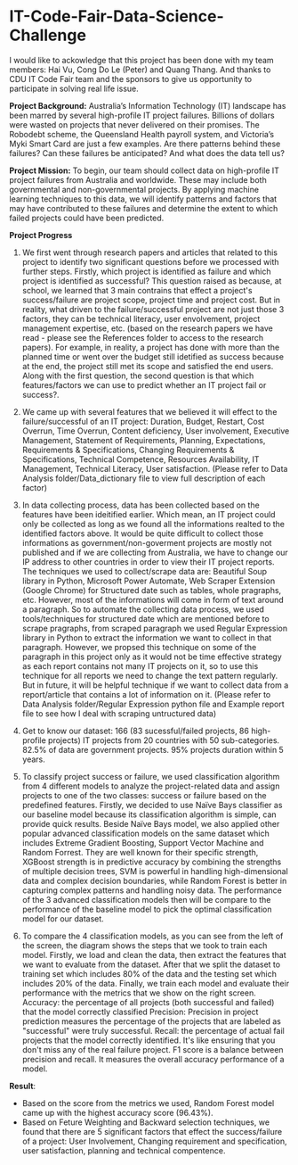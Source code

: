 # IT-Code-Fair-Data-Science-Challenge

I would like to ackowledge that this project has been done with my team members: Hai Vu, Cong Do Le (Peter) and Quang Thang. 
And thanks to CDU IT Code Fair team and the sponsors to give us opportunity to participate in solving real life issue. 

**Project Background:**
Australia’s Information Technology (IT) landscape has been marred by several high-profile IT project failures. Billions of dollars were wasted on projects that never delivered on their promises. The Robodebt scheme, the Queensland Health payroll system, and Victoria’s Myki Smart Card are just a few examples.
Are there patterns behind these failures? Can these failures be anticipated? And what does the data tell us? 

**Project Mission:**
To begin, our team should collect data on high-profile IT project failures from Australia and worldwide. These may include both governmental and non-governmental projects. 
By applying machine learning techniques to this data, we will identify patterns and factors that may have contributed to these failures and determine the extent to which failed projects could have been predicted.

**Project Progress**

1. We first went through research papers and articles that related to this project to identify two significant questions before we processed with further steps. Firstly, which project is identified as failure and which project is identified as successful? This question raised as because, at school, we learned that 3 main contrains that effect a project's success/failure are project scope, project time and project cost. But in reality, what driven to the failure/successful project are not just those 3 factors, they can be technical literacy, user envolvement, project management expertise, etc. (based on the research papers we have read - please see the References folder to access to the research papers). For example, in reality, a project has done with more than the planned time or went over the budget still idetified as success because at the end, the project still met its scope and satisfied the end users. Along with the first question, the second question is that which features/factors we can use to predict whether an IT project fail or success?.

2. We came up with several features that we believed it will effect to the failure/successful of an IT project: Duration, Budget, Restart, Cost Overrun, Time Overrun, Content deficiency, User involvement, Executive Management, Statement of Requirements, Planning, Expectations, Requirements & Specifications, Changing Requirements & Specifications, Technical Competence, Resources Availability, IT Management, Technical Literacy, User satisfaction. (Please refer to Data Analysis folder/Data_dictionary file to view full description of each factor)

3. In data collecting process, data has been collected based on the features have been ideitified earlier. Which mean, an IT project could only be collected as long as we found all the informations realted to the identified factors above. It would be quite difficult to collect those informations as government/non-goverment projects are mostly not published and if we are collecting from Australia, we have to change our IP address to other countries in order to view their IT project reports. The techniques we used to collect/scrape data are: Beautiful Soup library in Python, Microsoft Power Automate, Web Scraper Extension (Google Chrome) for Structured date such as tables, whole pragraphs, etc. However, most of the informations will come in form of text around a paragraph. So to automate the collecting data process, we used tools/techniques for structured date which are mentioned before to scrape pragraphs, from scraped paragraph we used Regular Expression library in Python to extract the information we want to collect in that paragraph. However, we propsed this technique on some of the paragraph in this project only as it would not be time effective strategy as each report contains not many IT projects on it, so to use this technique for all reports we need to change the text pattern regularly. But in future, it will be helpful technique if we want to collect data from a report/article that contains a lot of information on it. (Please refer to Data Analysis folder/Regular Expression python file and Example report file to see how I deal with scraping untructured data)

4. Get to know our dataset: 166 (83 sucessful/failed projects, 86 high-profile projects) IT projects from 20 countries with 50 sub-categories. 82.5% of data are government projects. 95% projects duration within 5 years. 

5. To classify project success or failure, we used  classification algorithm from 4 different models to analyze the project-related data and assign projects to one of the two classes: success or failure based on the predefined features. 
Firstly, we decided to use Naïve Bays classifier as our baseline model because its classification algorithm is simple, can provide quick results.
Beside Naïve Bays model, we also applied other popular advanced classification models on the same dataset which includes Extreme Gradient Boosting, Support Vector Machine and Random Forrest. They are well known for their specific strength, XGBoost strength is in predictive accuracy by combining the strengths of multiple decision trees, SVM is powerful in handling high-dimensional data and complex decision boundaries, while Random Forest is better in capturing complex patterns and handling noisy data.
The performance of the 3 advanced classification models then will be compare to the performance of the baseline model to pick the optimal classification model for our dataset.

6. To compare the 4 classification models, as you can see from the left of the screen, the diagram shows the steps that we took to train each model. Firstly, we load and clean the data, then extract the features that we want to evaluate from the dataset. After that we split the dataset to training set which includes 80% of the data and the testing set which includes 20% of the data. Finally, we train each model and evaluate their performance with the metrics that we show on the right screen. 
Accuracy: the percentage of all projects (both successful and failed) that the model correctly classified
Precision: Precision in project prediction measures the percentage of the projects that are labeled as "successful" were truly successful.
Recall: the percentage of actual fail projects that the model correctly identified. It's like ensuring that you don't miss any of the real failure project.
F1 score is a balance between precision and recall. It measures the overall accuracy performance of a model.

**Result**:
- Based on the score from the metrics we used, Random Forest model came up with the highest accuracy score (96.43%).
- Based on Feture Weighting and Backward selection techniques, we found that there are 5 significant factors that effect the success/failure of a project: User Involvement, Changing requirement and specification, user satisfaction, planning and technical compentence. 


